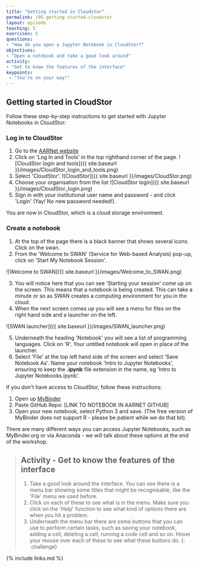 ```yaml
---
title: "Getting started in Cloudstor"
permalink: /05-getting-started-cloudstor
layout: episode
teaching: 5
exercises: 5
questions:
- "How do you open a Jupyter Notebook in CloudStor?"
objectives:
- "Open a notebook and take a good look around"
activity:
- "Get to know the features of the interface"
keypoints:
 - "You're on your way!"
---
```

## Getting started in CloudStor

Follow these step-by-step instructions to get started with Jupyter Notebooks in CloudStor:

### Log in to CloudStor

1. Go to the [AARNet website](https://www.aarnet.edu.au/)
2. Click on 'Log In and Tools' in the top righthand corner of the page.
![CloudStor login and tools]({{ site.baseurl }}/images/CloudStor_login_and_tools.png)
3. Select 'CloudStor'.
![CloudStor]({{ site.baseurl }}/images/CloudStor.png)
4. Choose your organisation from the list
![CloudStor login]({{ site.baseurl }}/images/CloudStor_login.png)
5. Sign in with your institutional user name and password - and click 'Login'
(Yay! No new password needed!).

You are now in CloudStor, which is a cloud storage environment.

### Create a notebook

1. At the top of the page there is a black banner that shows several icons.
Click on the swan.
2. From the 'Welcome to SWAN' (Service for Web-based Analysis) pop-up, click on
'Start My Notebook Session'.

![Welcome to SWAN]({{ site.baseurl }}/images/Welcome_to_SWAN.png)

3. You will notice here that you can see 'Starting your session' come up on the screen.
This means that a notebook is being created. This can take a minute or so as SWAN creates a
 computing environment for you in the cloud.
4. When the next screen comes up you will see a menu for files on the right hand side
 and a launcher on the left.

![SWAN launcher]({{ site.baseurl }}/images/SWAN_launcher.png)

5. Underneath the heading 'Notebook' you will see a list of programming languages. Click on 'R'.
 Your untitled notebook will open in place of the launcher.
6. Select 'File' at the top left hand side of the screen and select 'Save Notebook As'.
Name your notebook 'Intro to Jupyter Notebooks', ensuring to keep the **.ipynb** file extension
 in the name, eg 'Intro to Jupyter Notebooks.ipynb'.

If you don't have access to CloudStor, follow these instructions:

1. Open up [MyBinder](https://mybinder.org/)
2. Paste GitHub Repo: [LINK TO NOTEBOOK IN AARNET GITHUB]
3. Open your new notebook, select Python 3 and save.
(The free version of MyBinder does not support R - please be patient while we do that bit).

There are many different ways you can access Jupyter Notebooks, such as MyBinder.org or via
 Anaconda - we will talk about these options at the end of the workshop.

> ## Activity - Get to know the features of the interface
>
> 1. Take a good look around the interface. You can see there is a menu bar showing some titles
 that might be recognisable, like the 'File' menu we used before.
> 2. Click on each of these to see what is in the menu. Make sure you click on the 'Help' function
 to see what kind of options there are when you hit a problem.
> 3. Underneath the menu bar there are some buttons that you can use to perform certain tasks, such
 as saving your notebook, adding a cell, deleting a cell, running a code cell and so on. Hover your
  mouse over each of these to see what these buttons do.
{: .challenge}

{% include links.md %}

